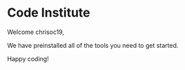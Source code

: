 # Code Institute

Welcome chrisoc19,

We have preinstalled all of the tools you need to get started.

Happy coding!